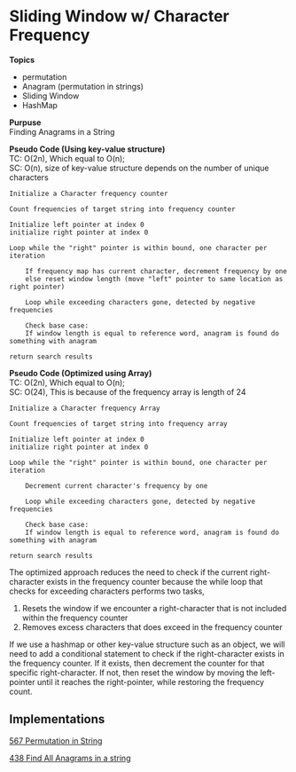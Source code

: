
# Sliding Window w/ Character Frequency

**Topics**
* permutation
* Anagram (permutation in strings)
* Sliding Window
* HashMap



**Purpuse** \
Finding Anagrams in a String


**Pseudo Code (Using key-value structure)** \
TC: O(2n), Which equal to O(n); \
SC: O(n), size of key-value structure depends on the number of unique characters


```
Initialize a Character frequency counter

Count frequencies of target string into frequency counter

Initialize left pointer at index 0
initialize right pointer at index 0

Loop while the "right" pointer is within bound, one character per iteration

    If frequency map has current character, decrement frequency by one 
    else reset window length (move "left" pointer to same location as right pointer)

    Loop while exceeding characters gone, detected by negative frequencies

    Check base case: 
    If window length is equal to reference word, anagram is found do something with anagram

return search results
```

**Pseudo Code (Optimized using Array)** \
TC: O(2n), Which equal to O(n); \
SC: O(24), This is because of the frequency array is length of 24
```
Initialize a Character frequency Array

Count frequencies of target string into frequency array

Initialize left pointer at index 0
initialize right pointer at index 0

Loop while the "right" pointer is within bound, one character per iteration

    Decrement current character's frequency by one 

    Loop while exceeding characters gone, detected by negative frequencies

    Check base case: 
    If window length is equal to reference word, anagram is found do something with anagram

return search results
```
The optimized approach reduces the need to check if the current right-character exists in the frequency counter because the while loop that checks for exceeding characters performs two tasks,

 1. Resets the window if we encounter a right-character that is not included within the frequency counter
 2. Removes excess characters that does exceed in the frequency counter 
   
If we use a hashmap or other key-value structure such as an object, we will need to add a conditional statement to check if the right-character exists in the frequency counter. If it exists, then decrement the counter for that specific right-character. If not, then reset the window by moving the left-pointer until it reaches the right-pointer, while restoring the frequency count. 


## Implementations

[567 Permutation in String](../Implementations/567_Permutation_In_String/)

[438 Find All Anagrams in a string]()

